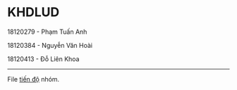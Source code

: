 # KHDLUD
18120279 - Phạm Tuấn Anh

18120384 - Nguyễn Văn Hoài

18120413 - Đỗ Liên Khoa

-----
File [tiến độ](https://docs.google.com/spreadsheets/d/1CbVLRTuioRoDTVD4G4dNM3t8c6n5AVqy0-_K_UOWRGg/edit?usp=drive_web&ouid=111913730082387023039) nhóm.
